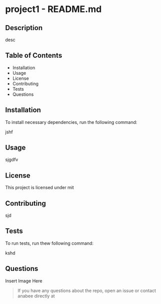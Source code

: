 # project1 - README.md

## Description

desc

## Table of Contents
* Installation 
* Usage 
* License
* Contributing
* Tests 
* Questions

## Installation
To install necessary dependencies, run the following command: 

jshf

## Usage 

sjgdfv

## License 
This project is licensed under mit


## Contributing

sjd

## Tests 
To run tests, run thew following command:

kshd

## Questions 

Insert Image Here 

> If you have any questions about the repo, open an issue or contact anabee directly at 